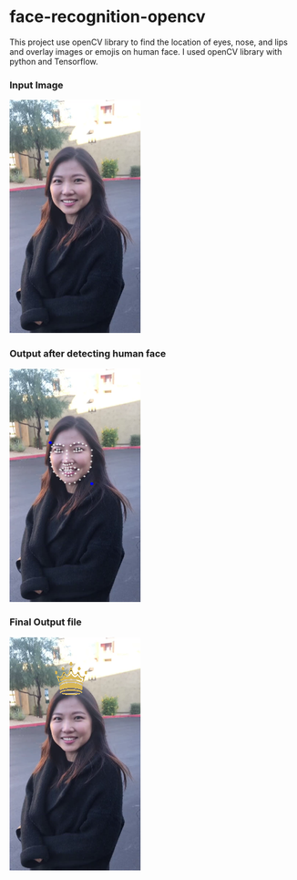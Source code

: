 # face-recognition-opencv
This project use openCV library to find the location of eyes, nose, and lips and overlay images or emojis on human face. 
I used openCV library with python and Tensorflow.
### Input Image
![Original File](images/set1_original.png)

### Output after detecting human face
![Output Files](images/set1_face_recog.png)

### Final Output file
![Output Files](images/set1_final_output.png)
